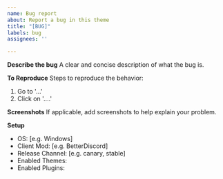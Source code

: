 ```yaml
---
name: Bug report
about: Report a bug in this theme
title: "[BUG]"
labels: bug
assignees: ''

---
```


**Describe the bug**
A clear and concise description of what the bug is.

**To Reproduce**
Steps to reproduce the behavior:
1. Go to '...'
2. Click on '....'

**Screenshots**
If applicable, add screenshots to help explain your problem.

**Setup**
 - OS: [e.g. Windows]
 - Client Mod: [e.g. BetterDiscord]
 - Release Channel: [e.g. canary, stable]
 - Enabled Themes:
 - Enabled Plugins:
